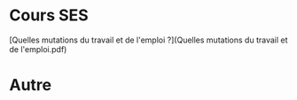 # Cours SES

[Quelles mutations du travail et de l'emploi ?](Quelles mutations du travail et de l'emploi.pdf)


# Autre

